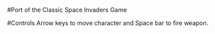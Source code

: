 #Port of the Classic Space Invaders Game

#Controls
Arrow keys to move character and Space bar to fire weapon.
